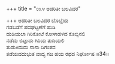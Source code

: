 +++
title = "೦೩೪ ಅಡರಿತೀ ಬಲವಿದರ"

+++
ಅಡರಿತೀ ಬಲವಿದರ ಬೊಬ್ಬೆಯ  
ಗಡಬಡೆಗೆ ಪದಘಟ್ಟಣೆಗೆ ಹುಡಿ  
ಹುಡಿಯಲಾ ಗಿರಿಕೋಟೆ ಕೋಳಾಹಳದ ಕೊಬ್ಬಿನಲಿ  
ನಡೆದು ಬಿಟ್ಟುದು ಗಿರಿಯ ತುದಿಯಲಿ  
ತುಡುಕಿದುದು ನಾನಾ ದಿಗಂತವ  
ತಡೆಯದದುಭುತ ವಾದ್ಯ ಗಜ ಹಯ ರಥದ ನಿರ್ಘೋಷ     ॥34॥